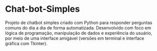 # Chat-bot-Simples
Projeto de chatbot simples criado com Python para responder perguntas comuns do dia a dia de forma automatizada.
Desenvolvido com foco em lógica de programação, manipulação de dados e experiência do usuário, por meio de uma interface amigável (versões em terminal e interface gráfica com Tkinter).
